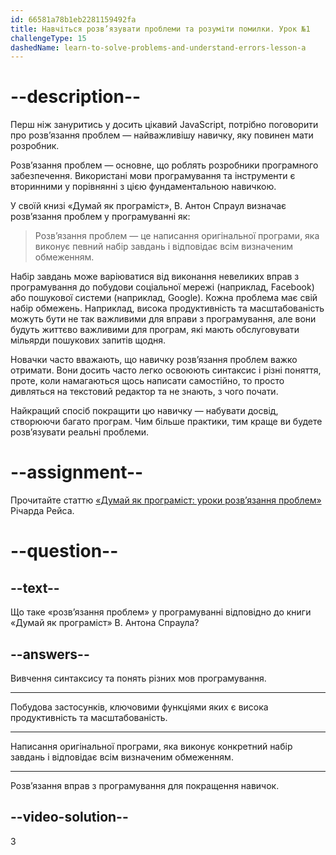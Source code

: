 ```yaml
---
id: 66581a78b1eb2281159492fa
title: Навчіться розв’язувати проблеми та розуміти помилки. Урок №1
challengeType: 15
dashedName: learn-to-solve-problems-and-understand-errors-lesson-a
---
```


# --description--

Перш ніж зануритись у досить цікавий JavaScript, потрібно поговорити про розв’язання проблем — найважливішу навичку, яку повинен мати розробник.

Розв’язання проблем — основне, що роблять розробники програмного забезпечення. Використані мови програмування та інструменти є вторинними у порівнянні з цією фундаментальною навичкою.

У своїй книзі «Думай як програміст», В. Антон Спраул визначає розв’язання проблем у програмуванні як:

> Розв’язання проблем — це написання оригінальної програми, яка виконує певний набір завдань і відповідає всім визначеним обмеженням.

Набір завдань може варіюватися від виконання невеликих вправ з програмування до побудови соціальної мережі (наприклад, Facebook) або пошукової системи (наприклад, Google). Кожна проблема має свій набір обмежень. Наприклад, висока продуктивність та масштабованість можуть бути не так важливими для вправи з програмування, але вони будуть життєво важливими для програм, які мають обслуговувати мільярди пошукових запитів щодня.

Новачки часто вважають, що навичку розв’язання проблем важко отримати. Вони досить часто легко освоюють синтаксис і різні поняття, проте, коли намагаються щось написати самостійно, то просто дивляться на текстовий редактор та не знають, з чого почати.

Найкращий спосіб покращити цю навичку — набувати досвід, створюючи багато програм. Чим більше практики, тим краще ви будете розв’язувати реальні проблеми.

# --assignment--

Прочитайте статтю <a href="https://www.freecodecamp.org/ukrainian/news/dumay-yak-prohramist-uroky-rozv-yazannya-problem/" target="_blank">«Думай як програміст: уроки розв’язання проблем»</a> Річарда Рейса.

# --question--

## --text--

Що таке «розв’язання проблем» у програмуванні відповідно до книги «Думай як програміст» В. Антона Спраула?

## --answers--

Вивчення синтаксису та понять різних мов програмування.

---

Побудова застосунків, ключовими функціями яких є висока продуктивність та масштабованість.

---

Написання оригінальної програми, яка виконує конкретний набір завдань і відповідає всім визначеним обмеженням.

---

Розв’язання вправ з програмування для покращення навичок.


## --video-solution--

3
